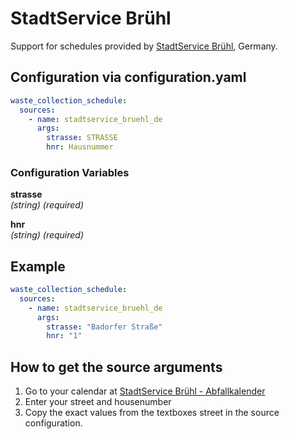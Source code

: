 # StadtService Brühl

Support for schedules provided by [StadtService Brühl](https://services.stadtservice-bruehl.de/abfallkalender/), Germany.

## Configuration via configuration.yaml

```yaml
waste_collection_schedule:
  sources:
    - name: stadtservice_bruehl_de
      args:
        strasse: STRASSE
        hnr: Hausnummer
```

### Configuration Variables

**strasse**  
*(string) (required)*

**hnr**  
*(string) (required)*

## Example

```yaml
waste_collection_schedule:
  sources:
    - name: stadtservice_bruehl_de
      args:
        strasse: "Badorfer Straße"
        hnr: "1"

```

## How to get the source arguments

1. Go to your calendar at [StadtService Brühl - Abfallkalender](https://services.stadtservice-bruehl.de/abfallkalender/)
2. Enter your street and housenumber
3. Copy the exact values from the textboxes street in the source configuration.